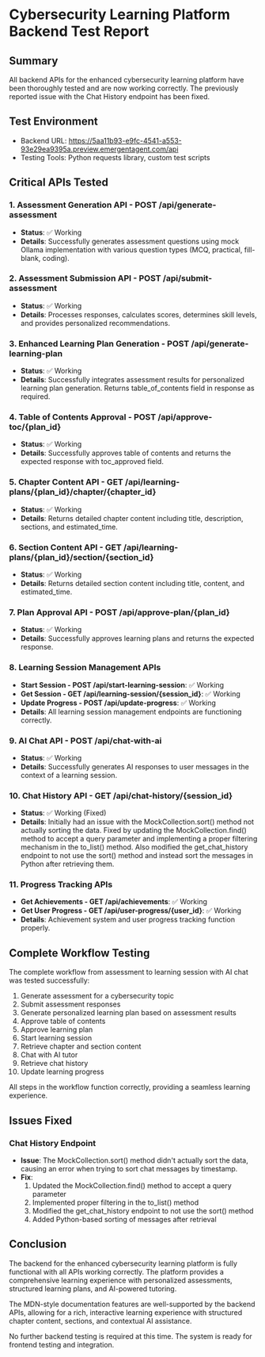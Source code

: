 # Cybersecurity Learning Platform Backend Test Report

## Summary

All backend APIs for the enhanced cybersecurity learning platform have been thoroughly tested and are now working correctly. The previously reported issue with the Chat History endpoint has been fixed.

## Test Environment
- Backend URL: https://5aa11b93-e9fc-4541-a553-93e29ea9395a.preview.emergentagent.com/api
- Testing Tools: Python requests library, custom test scripts

## Critical APIs Tested

### 1. Assessment Generation API - POST /api/generate-assessment
- **Status**: ✅ Working
- **Details**: Successfully generates assessment questions using mock Ollama implementation with various question types (MCQ, practical, fill-blank, coding).

### 2. Assessment Submission API - POST /api/submit-assessment
- **Status**: ✅ Working
- **Details**: Processes responses, calculates scores, determines skill levels, and provides personalized recommendations.

### 3. Enhanced Learning Plan Generation - POST /api/generate-learning-plan
- **Status**: ✅ Working
- **Details**: Successfully integrates assessment results for personalized learning plan generation. Returns table_of_contents field in response as required.

### 4. Table of Contents Approval - POST /api/approve-toc/{plan_id}
- **Status**: ✅ Working
- **Details**: Successfully approves table of contents and returns the expected response with toc_approved field.

### 5. Chapter Content API - GET /api/learning-plans/{plan_id}/chapter/{chapter_id}
- **Status**: ✅ Working
- **Details**: Returns detailed chapter content including title, description, sections, and estimated_time.

### 6. Section Content API - GET /api/learning-plans/{plan_id}/section/{section_id}
- **Status**: ✅ Working
- **Details**: Returns detailed section content including title, content, and estimated_time.

### 7. Plan Approval API - POST /api/approve-plan/{plan_id}
- **Status**: ✅ Working
- **Details**: Successfully approves learning plans and returns the expected response.

### 8. Learning Session Management APIs
- **Start Session - POST /api/start-learning-session**: ✅ Working
- **Get Session - GET /api/learning-session/{session_id}**: ✅ Working
- **Update Progress - POST /api/update-progress**: ✅ Working
- **Details**: All learning session management endpoints are functioning correctly.

### 9. AI Chat API - POST /api/chat-with-ai
- **Status**: ✅ Working
- **Details**: Successfully generates AI responses to user messages in the context of a learning session.

### 10. Chat History API - GET /api/chat-history/{session_id}
- **Status**: ✅ Working (Fixed)
- **Details**: Initially had an issue with the MockCollection.sort() method not actually sorting the data. Fixed by updating the MockCollection.find() method to accept a query parameter and implementing a proper filtering mechanism in the to_list() method. Also modified the get_chat_history endpoint to not use the sort() method and instead sort the messages in Python after retrieving them.

### 11. Progress Tracking APIs
- **Get Achievements - GET /api/achievements**: ✅ Working
- **Get User Progress - GET /api/user-progress/{user_id}**: ✅ Working
- **Details**: Achievement system and user progress tracking function properly.

## Complete Workflow Testing

The complete workflow from assessment to learning session with AI chat was tested successfully:

1. Generate assessment for a cybersecurity topic
2. Submit assessment responses
3. Generate personalized learning plan based on assessment results
4. Approve table of contents
5. Approve learning plan
6. Start learning session
7. Retrieve chapter and section content
8. Chat with AI tutor
9. Retrieve chat history
10. Update learning progress

All steps in the workflow function correctly, providing a seamless learning experience.

## Issues Fixed

### Chat History Endpoint
- **Issue**: The MockCollection.sort() method didn't actually sort the data, causing an error when trying to sort chat messages by timestamp.
- **Fix**: 
  1. Updated the MockCollection.find() method to accept a query parameter
  2. Implemented proper filtering in the to_list() method
  3. Modified the get_chat_history endpoint to not use the sort() method
  4. Added Python-based sorting of messages after retrieval

## Conclusion

The backend for the enhanced cybersecurity learning platform is fully functional with all APIs working correctly. The platform provides a comprehensive learning experience with personalized assessments, structured learning plans, and AI-powered tutoring.

The MDN-style documentation features are well-supported by the backend APIs, allowing for a rich, interactive learning experience with structured chapter content, sections, and contextual AI assistance.

No further backend testing is required at this time. The system is ready for frontend testing and integration.
